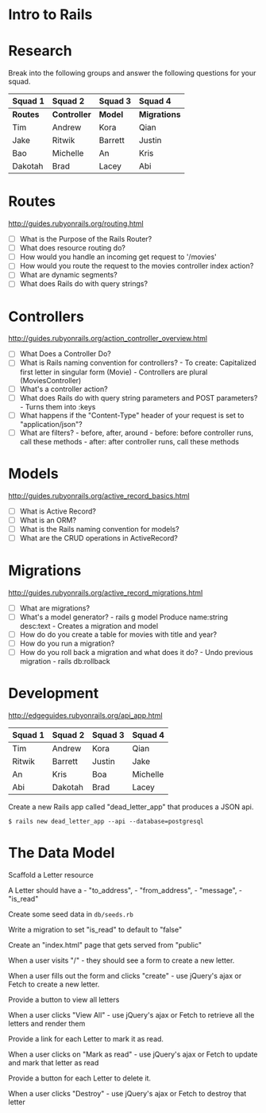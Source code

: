# Intro to Rails

# Research

Break into the following groups and answer the following
questions for your squad.

Squad 1     | Squad 2        | Squad 3     | Squad 4
:--         | :--            | :--         | :-- 
__Routes__  | __Controller__ | __Model__   | __Migrations__
Tim         | Andrew         | Kora        | Qian
Jake        | Ritwik         | Barrett     | Justin
Bao         | Michelle       | An          | Kris
Dakotah     | Brad           | Lacey       | Abi

    
# Routes

http://guides.rubyonrails.org/routing.html

- [ ] What is the Purpose of the Rails Router?
- [ ] What does resource routing do?
- [ ] How would you handle an incoming get request to '/movies' 
- [ ] How would you route the request to the movies controller index action?
- [ ] What are dynamic segments?
- [ ] What does Rails do with query strings?

# Controllers

http://guides.rubyonrails.org/action_controller_overview.html

- [ ] What Does a Controller Do?
- [ ] What is Rails naming convention for controllers?
        - To create: Capitalized first letter in singular form (Movie)
        - Controllers are plural (MoviesController)
- [ ] What's a controller action?
- [ ] What does Rails do with query string parameters and POST parameters?
        - Turns them into :keys
- [ ] What happens if the "Content-Type" header of your request is set to "application/json"? 
- [ ] What are filters?
        - before, after, around
        - before: before controller runs, call these methods
        - after: after controller runs, call these methods

# Models

http://guides.rubyonrails.org/active_record_basics.html

- [ ] What is Active Record?
- [ ] What is an ORM?
- [ ] What is the Rails naming convention for models?
- [ ] What are the CRUD operations in ActiveRecord?

# Migrations

http://guides.rubyonrails.org/active_record_migrations.html

- [ ] What are migrations?
- [ ] What's a model generator?
        - rails g model Produce name:string desc:text
        - Creates a migration and model
- [ ] How do do you create a table for movies with title and year?
- [ ] How do you run a migration?
- [ ] How do you roll back a migration and what does it do?
        - Undo previous migration
        - rails db:rollback

# Development

http://edgeguides.rubyonrails.org/api_app.html

Squad 1 | Squad 2  | Squad 3 | Squad 4
:--     | :--      | :--     | :-- 
Tim     | Andrew   | Kora    | Qian
Ritwik  | Barrett  | Justin  | Jake
An      | Kris     | Boa     | Michelle
Abi     | Dakotah  | Brad    | Lacey

Create a new Rails app called "dead_letter_app" that produces a JSON api.

```
$ rails new dead_letter_app --api --database=postgresql
```

# The Data Model

Scaffold a Letter resource

A Letter should have a 
    - "to_address", 
    - "from_address", 
    - "message", 
    - "is_read" 

Create some seed data in `db/seeds.rb`

Write a migration to set "is_read" to default to "false"

Create an "index.html" page that gets served from "public"

When a user visits "/" 
    - they should see a form to create a new letter.

When a user fills out the form and clicks "create"
    - use jQuery's ajax or Fetch to create a new letter.

Provide a button to view all letters

When a user clicks "View All"
    - use jQuery's ajax or Fetch to retrieve all the letters and render them

Provide a link for each Letter to mark it as read.
    
When a user clicks on "Mark as read"
    - use jQuery's ajax or Fetch to update and mark that letter as read

Provide a button for each Letter to delete it.

When a user clicks "Destroy"
    - use jQuery's ajax or Fetch to destroy that letter


